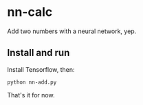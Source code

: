 # nn-calc

Add two numbers with a neural network, yep.

## Install and run

Install Tensorflow, then:

    python nn-add.py

That's it for now.
